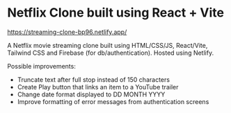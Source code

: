 
# Netflix Clone built using React + Vite
https://streaming-clone-bp96.netlify.app/

A Netflix movie streaming clone built using HTML/CSS/JS, React/Vite, Tailwind CSS and Firebase (for db/authentication). Hosted using Netlify.

Possible improvements:
- Truncate text after full stop instead of 150 characters
- Create Play button that links an item to a YouTube trailer
- Change date format displayed to DD MONTH YYYY
- Improve formatting of error messages from authentication screens